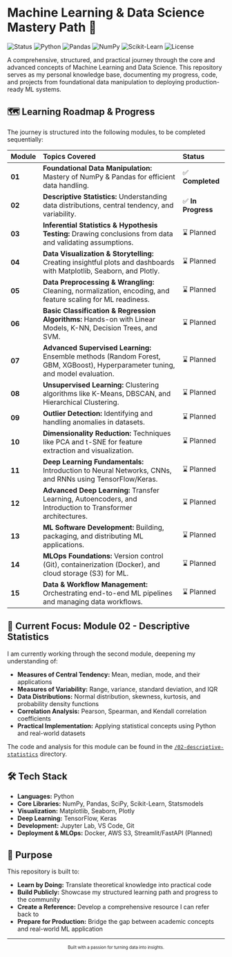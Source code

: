 # Machine Learning & Data Science Mastery Path 🚀

![Status](https://img.shields.io/badge/Status-In%20Progress-blueviolet)
![Python](https://img.shields.io/badge/Python-3.x-3776AB?logo=python&logoColor=white)
![Pandas](https://img.shields.io/badge/Pandas-150458?logo=pandas&logoColor=white)
![NumPy](https://img.shields.io/badge/NumPy-013243?logo=numpy&logoColor=white)
![Scikit-Learn](https://img.shields.io/badge/Scikit--Learn-F7931E?logo=scikit-learn&logoColor=white)
![License](https://img.shields.io/badge/License-MIT-lightgrey)

A comprehensive, structured, and practical journey through the core and advanced concepts of Machine Learning and Data Science. This repository serves as my personal knowledge base, documenting my progress, code, and projects from foundational data manipulation to deploying production-ready ML systems.

## 🗺️ Learning Roadmap & Progress

The journey is structured into the following modules, to be completed sequentially:

| Module | Topics Covered | Status |
|:-------|:---------------|:-------|
| **01** | **Foundational Data Manipulation:** Mastery of NumPy & Pandas for efficient data handling. | ✅ **Completed** |
| **02** | **Descriptive Statistics:** Understanding data distributions, central tendency, and variability. | ✅ **In Progress** |
| **03** | **Inferential Statistics & Hypothesis Testing:** Drawing conclusions from data and validating assumptions. | ⌛ Planned |
| **04** | **Data Visualization & Storytelling:** Creating insightful plots and dashboards with Matplotlib, Seaborn, and Plotly. | ⌛ Planned |
| **05** | **Data Preprocessing & Wrangling:** Cleaning, normalization, encoding, and feature scaling for ML readiness. | ⌛ Planned |
| **06** | **Basic Classification & Regression Algorithms:** Hands-on with Linear Models, K-NN, Decision Trees, and SVM. | ⌛ Planned |
| **07** | **Advanced Supervised Learning:** Ensemble methods (Random Forest, GBM, XGBoost), Hyperparameter tuning, and model evaluation. | ⌛ Planned |
| **08** | **Unsupervised Learning:** Clustering algorithms like K-Means, DBSCAN, and Hierarchical Clustering. | ⌛ Planned |
| **09** | **Outlier Detection:** Identifying and handling anomalies in datasets. | ⌛ Planned |
| **10** | **Dimensionality Reduction:** Techniques like PCA and t-SNE for feature extraction and visualization. | ⌛ Planned |
| **11** | **Deep Learning Fundamentals:** Introduction to Neural Networks, CNNs, and RNNs using TensorFlow/Keras. | ⌛ Planned |
| **12** | **Advanced Deep Learning:** Transfer Learning, Autoencoders, and Introduction to Transformer architectures. | ⌛ Planned |
| **13** | **ML Software Development:** Building, packaging, and distributing ML applications. | ⌛ Planned |
| **14** | **MLOps Foundations:** Version control (Git), containerization (Docker), and cloud storage (S3) for ML. | ⌛ Planned |
| **15** | **Data & Workflow Management:** Orchestrating end-to-end ML pipelines and managing data workflows. | ⌛ Planned |

## 🚀 Current Focus: Module 02 - Descriptive Statistics

I am currently working through the second module, deepening my understanding of:
-   **Measures of Central Tendency:** Mean, median, mode, and their applications
-   **Measures of Variability:** Range, variance, standard deviation, and IQR
-   **Data Distributions:** Normal distribution, skewness, kurtosis, and probability density functions
-   **Correlation Analysis:** Pearson, Spearman, and Kendall correlation coefficients
-   **Practical Implementation:** Applying statistical concepts using Python and real-world datasets

The code and analysis for this module can be found in the [`/02-descriptive-statistics`](./02-descriptive-statistics) directory.


## 🛠️ Tech Stack

*   **Languages:** Python
*   **Core Libraries:** NumPy, Pandas, SciPy, Scikit-Learn, Statsmodels
*   **Visualization:** Matplotlib, Seaborn, Plotly
*   **Deep Learning:** TensorFlow, Keras
*   **Development:** Jupyter Lab, VS Code, Git
*   **Deployment & MLOps:** Docker, AWS S3, Streamlit/FastAPI (Planned)

## 🌱 Purpose

This repository is built to:
*   **Learn by Doing:** Translate theoretical knowledge into practical code
*   **Build Publicly:** Showcase my structured learning path and progress to the community
*   **Create a Reference:** Develop a comprehensive resource I can refer back to
*   **Prepare for Production:** Bridge the gap between academic concepts and real-world ML application

---

<div align="center">
<sub><sup>Built with a passion for turning data into insights.</sup></sub>
</div>
